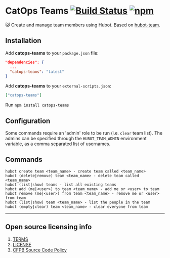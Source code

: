 # CatOps Teams [![Build Status](https://img.shields.io/travis/catops/catops-teams.svg?maxAge=2592000&style=flat-square)](https://travis-ci.org/catops/catops-teams.svg?branch=master) [![npm](https://img.shields.io/npm/v/catops-teams.svg?maxAge=2592000&style=flat-square)](https://www.npmjs.com/package/catops-teams)

:cat: Create and manage team members using Hubot. Based on [hubot-team](https://github.com/hubot-scripts/hubot-team).

## Installation

Add **catops-teams** to your `package.json` file:

```json
"dependencies": {
  ...
  "catops-teams": "latest"
}
```

Add **catops-teams** to your `external-scripts.json`:

```json
["catops-teams"]
```

Run `npm install catops-teams`


## Configuration

Some commands require an 'admin' role to be run (i.e. `clear` team list). The
admins can be specified through the `HUBOT_TEAM_ADMIN` environment variable,
as a comma separated list of usernames.


## Commands

```
hubot create team <team_name> - create team called <team_name>
hubot (delete|remove) team <team_name> - delete team called <team_name>
hubot (list|show) teams - list all existing teams
hubot add (me|<user>) to team <team_name> - add me or <user> to team
hubot remove (me|<user>) from team <team_name> - remove me or <user> from team
hubot (list|show) team <team_name> - list the people in the team
hubot (empty|clear) team <team_name> - clear everyone from team
```

----

## Open source licensing info
1. [TERMS](TERMS.md)
2. [LICENSE](LICENSE)
3. [CFPB Source Code Policy](https://github.com/cfpb/source-code-policy/)
